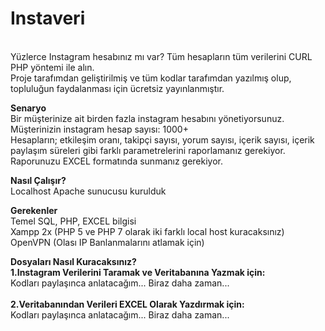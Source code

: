 # Instaveri
<br>Yüzlerce Instagram hesabınız mı var? Tüm hesapların tüm verilerini CURL PHP yöntemi ile alın.
<br>Proje tarafımdan geliştirilmiş ve tüm kodlar tarafımdan yazılmış olup, topluluğun faydalanması için ücretsiz yayınlanmıştır.
<br>

<b>Senaryo</b>
<br>Bir müşterinize ait birden fazla instagram hesabını yönetiyorsunuz. 
<br>Müşterinizin instagram hesap sayısı: 1000+
<br>Hesapların; etkileşim oranı, takipçi sayısı, yorum sayısı, içerik sayısı, içerik paylaşım süreleri gibi farklı parametrelerini raporlamanız gerekiyor.
<br>Raporunuzu EXCEL formatında sunmanız gerekiyor.

<b>Nasıl Çalışır?</b>
<br>Localhost Apache sunucusu kurulduk

<b>Gerekenler</b>
<br>Temel SQL, PHP, EXCEL bilgisi
<br>Xampp 2x (PHP 5 ve PHP 7 olarak iki farklı local host kuracaksınız)
<br>OpenVPN (Olası IP Banlanmalarını atlamak için)

<b>Dosyaları Nasıl Kuracaksınız?</b>
<br><b>1.Instagram Verilerini Taramak ve Veritabanına Yazmak için:</b>
<br>Kodları paylaşınca anlatacağım... Biraz daha zaman...
<br>
<br><b>2.Veritabanından Verileri EXCEL Olarak Yazdırmak için:</b>
<br>Kodları paylaşınca anlatacağım... Biraz daha zaman...
